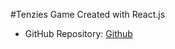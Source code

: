 #Tenzies Game
Created with React.js


- GitHub Repository: [Github](https://github.com/OlaleyeFisayo/tenizes)
<!-- - Netlify: [Netlify](https://olaleyefisayo.github.io/news_homepage/) -->